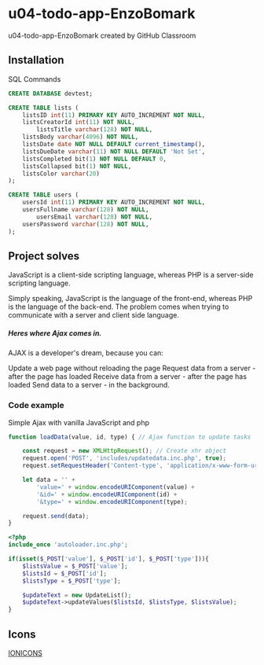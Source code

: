 # u04-todo-app-EnzoBomark
u04-todo-app-EnzoBomark created by GitHub Classroom

## Installation

SQL Commands

```sql
CREATE DATABASE devtest;

CREATE TABLE lists (
	listsID int(11) PRIMARY KEY AUTO_INCREMENT NOT NULL,
	listsCreatorId int(11) NOT NULL,
        listsTitle varchar(128) NOT NULL,
	listsBody varchar(4096) NOT NULL,
	listsDate date NOT NULL DEFAULT current_timestamp(),
	listsDueDate varchar(11) NOT NULL DEFAULT 'Not Set',
	listsCompleted bit(1) NOT NULL DEFAULT 0,
	listsCollapsed bit(1) NOT NULL,
	listsColor varchar(20)
);

CREATE TABLE users (
	usersId int(11) PRIMARY KEY AUTO_INCREMENT NOT NULL,
	usersFullname varchar(128) NOT NULL,
        usersEmail varchar(128) NOT NULL,
	usersPassword varchar(128) NOT NULL,
);
```

## Project solves 

JavaScript is a client-side scripting language,
whereas PHP is a server-side scripting language. 

Simply speaking, JavaScript is the language of the front-end, 
whereas PHP is the language of the back-end.
The problem comes when trying to communicate with a server and client side language.

##### Heres where Ajax comes in.
AJAX is a developer's dream, because you can:

Update a web page without reloading the page
Request data from a server - after the page has loaded
Receive data from a server - after the page has loaded
Send data to a server - in the background.
### Code example

Simple Ajax with vanilla JavaScript and php

```JavaScript
function loadData(value, id, type) { // Ajax function to update tasks

    const request = new XMLHttpRequest(); // Create xhr object
    request.open('POST', 'includes/updatedata.inc.php', true);
    request.setRequestHeader('Content-type', 'application/x-www-form-urlencoded');

    let data = '' +
        'value=' + window.encodeURIComponent(value) +
        '&id=' + window.encodeURIComponent(id) +
        '&type=' + window.encodeURIComponent(type);

    request.send(data);
}
```

```php
<?php 
include_once 'autoloader.inc.php';

if(isset($_POST['value'], $_POST['id'], $_POST['type'])){
    $listsValue = $_POST['value'];
    $listsId = $_POST['id'];
    $listsType = $_POST['type'];

    $updateText = new UpdateList();
    $updateText->updateValues($listsId, $listsType, $listsValue);
}

```

## Icons 

[IONICONS](https://ionicons.com/)



